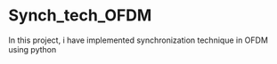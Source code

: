# Synch_tech_OFDM
In this project, i have implemented synchronization technique in  OFDM using python 
